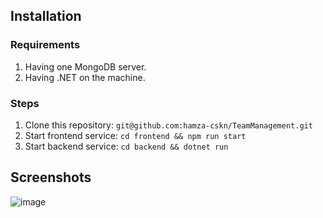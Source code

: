 ## Installation
### Requirements
1. Having one MongoDB server.
2. Having .NET on the machine.
### Steps
1. Clone this repository: `git@github.com:hamza-cskn/TeamManagement.git`
2. Start frontend service: `cd frontend && npm run start`
3. Start backend service: `cd backend && dotnet run`

## Screenshots
![image](https://github.com/hamza-cskn/TeamManagement/assets/36128276/a3881eee-7487-4a45-9295-74476f1ccac9)
